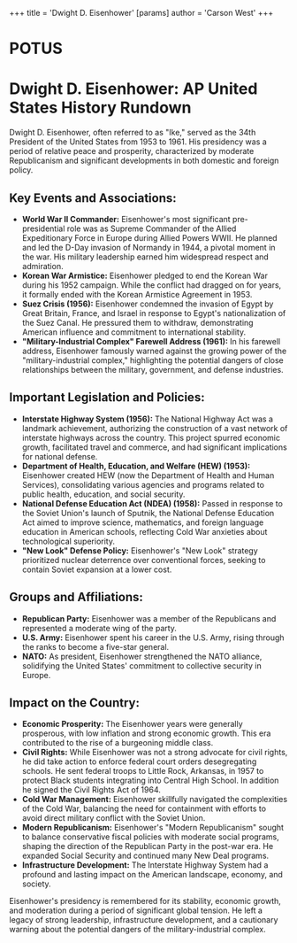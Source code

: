 +++
 title = 'Dwight D. Eisenhower'
[params]
	author = 'Carson West'
+++
# POTUS
# Dwight D. Eisenhower: AP United States History Rundown

Dwight D. Eisenhower, often referred to as "Ike," served as the 34th President of the United States from 1953 to 1961. His presidency was a period of relative peace and prosperity, characterized by moderate Republicanism and significant developments in both domestic and foreign policy.

## Key Events and Associations:

*   **World War II Commander:** Eisenhower's most significant pre-presidential role was as Supreme Commander of the Allied Expeditionary Force in Europe during Allied Powers WWII. He planned and led the D-Day invasion of Normandy in 1944, a pivotal moment in the war. His military leadership earned him widespread respect and admiration.
*   **Korean War Armistice:** Eisenhower pledged to end the Korean War during his 1952 campaign. While the conflict had dragged on for years, it formally ended with the Korean Armistice Agreement in 1953.
*   **Suez Crisis (1956):** Eisenhower condemned the invasion of Egypt by Great Britain, France, and Israel in response to Egypt's nationalization of the Suez Canal. He pressured them to withdraw, demonstrating American influence and commitment to international stability.
*   **"Military-Industrial Complex" Farewell Address (1961):** In his farewell address, Eisenhower famously warned against the growing power of the "military-industrial complex," highlighting the potential dangers of close relationships between the military, government, and defense industries.

## Important Legislation and Policies:

*   **Interstate Highway System (1956):** The National Highway Act was a landmark achievement, authorizing the construction of a vast network of interstate highways across the country. This project spurred economic growth, facilitated travel and commerce, and had significant implications for national defense.
*   **Department of Health, Education, and Welfare (HEW) (1953):** Eisenhower created HEW (now the Department of Health and Human Services), consolidating various agencies and programs related to public health, education, and social security.
*   **National Defense Education Act (NDEA) (1958):** Passed in response to the Soviet Union's launch of Sputnik, the National Defense Education Act aimed to improve science, mathematics, and foreign language education in American schools, reflecting Cold War anxieties about technological superiority.
*   **"New Look" Defense Policy:** Eisenhower's "New Look" strategy prioritized nuclear deterrence over conventional forces, seeking to contain Soviet expansion at a lower cost.

## Groups and Affiliations:

*   **Republican Party:** Eisenhower was a member of the Republicans and represented a moderate wing of the party.
*   **U.S. Army:** Eisenhower spent his career in the U.S. Army, rising through the ranks to become a five-star general.
*   **NATO:** As president, Eisenhower strengthened the NATO alliance, solidifying the United States' commitment to collective security in Europe.

## Impact on the Country:

*   **Economic Prosperity:** The Eisenhower years were generally prosperous, with low inflation and strong economic growth. This era contributed to the rise of a burgeoning middle class.
*   **Civil Rights:** While Eisenhower was not a strong advocate for civil rights, he did take action to enforce federal court orders desegregating schools. He sent federal troops to Little Rock, Arkansas, in 1957 to protect Black students integrating into Central High School. In addition he signed the Civil Rights Act of 1964.
*   **Cold War Management:** Eisenhower skillfully navigated the complexities of the Cold War, balancing the need for containment with efforts to avoid direct military conflict with the Soviet Union.
*   **Modern Republicanism:** Eisenhower's "Modern Republicanism" sought to balance conservative fiscal policies with moderate social programs, shaping the direction of the Republican Party in the post-war era. He expanded Social Security and continued many New Deal programs.
*   **Infrastructure Development:** The Interstate Highway System had a profound and lasting impact on the American landscape, economy, and society.

Eisenhower's presidency is remembered for its stability, economic growth, and moderation during a period of significant global tension. He left a legacy of strong leadership, infrastructure development, and a cautionary warning about the potential dangers of the military-industrial complex.
